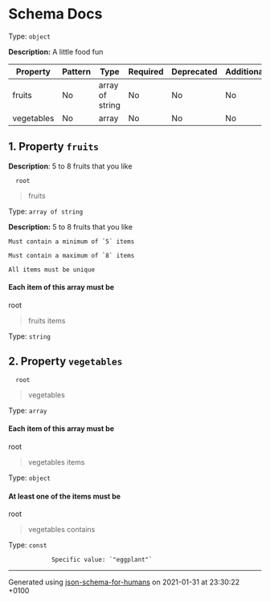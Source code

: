 # Schema Docs

Type: `object`

**Description:** A little food fun

| Property | Pattern | Type | Required | Deprecated | Additional | Description |
| -------- | ------- | ---- | -------- | ---------- | ---------- | ----------- |
|fruits|No|array of string|No|No| No|5 to 8 fruits that you like|
|vegetables|No|array|No|No| No||

## <a name="fruits"></a> 1. Property `fruits`

**Description**:  5 to 8 fruits that you like

      root
 >   fruits

Type: `array of string`

**Description:** 5 to 8 fruits that you like

    Must contain a minimum of `5` items

    Must contain a maximum of `8` items

    All items must be unique

#### Each item of this array must be
  root
 >   fruits
 >   items

Type: `string`

## <a name="vegetables"></a> 2. Property `vegetables`

      root
 >   vegetables

Type: `array`

#### Each item of this array must be
  root
 >   vegetables
 >   items

Type: `object`

#### At least one of the items must be
  root
 >   vegetables
 >   contains

Type: `const`

                Specific value: `"eggplant"`

----------------------------------------------------------------------------------------------------------------------------
Generated using [json-schema-for-humans](https://github.com/coveooss/json-schema-for-humans) on 2021-01-31 at 23:30:22 +0100